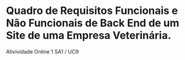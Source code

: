  # Quadro de Requisitos Funcionais e Não Funcionais de Back End de um Site de uma Empresa Veterinária.
 Ativividade Online 1 SA1 / UC9

